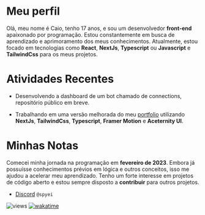# Meu perfil

Olá, meu nome é Caio, tenho 17 anos, e sou um desenvolvedor **front-end** apaixonado por programação. Estou constantemente em busca de aprendizado e aprimoramento dos meus conhecimentos. Atualmente, estou focado em tecnologias como **React**, **NextJs**, **Typescript** ou **Javascript** e **TailwindCss** para os meus projetos.

# Atividades Recentes

- Desenvolvendo a dashboard de um bot chamado de connections, repositório público em breve.

- Trabalhando em uma versão melhorada do meu [portfolio](https://github.com/Spyei/new-portfolio) utilizando **NextJs**, **TailwindCss**, **Typescript**, **Framer Motion** e **Aceternity UI**.

# Minhas Notas

Comecei minha jornada na programação em **fevereiro de 2023**. Embora já possuísse conhecimentos prévios em lógica e outros conceitos, isso me ajudou a acelerar meu aprendizado. Tenho um forte interesse em projetos de código aberto e estou sempre disposto a **contribuir** para outros projetos.

- [Discord](https://discord.com/users/955095844275781693) `@spyei`

![views](https://komarev.com/ghpvc/?username=spyei&style=flat-square&color=blue)
[![wakatime](https://wakatime.com/badge/user/67b9136d-a2a8-4010-8e98-519d601f511c.svg)](https://wakatime.com/@67b9136d-a2a8-4010-8e98-519d601f511c)
